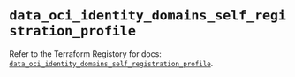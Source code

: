 # `data_oci_identity_domains_self_registration_profile`

Refer to the Terraform Registory for docs: [`data_oci_identity_domains_self_registration_profile`](https://registry.terraform.io/providers/oracle/oci/6.18.0/docs/data-sources/identity_domains_self_registration_profile).
